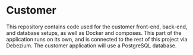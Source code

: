 # Customer

This repository contains code used for the customer front-end, back-end, and database setups, as well as Docker and composes. This part of the application runs on its own, and is connected to the rest of this project via Debezium. The customer application will use a PostgreSQL database.
